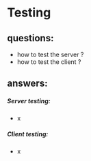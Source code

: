 Testing
====


questions:
----
- how to test the server ?
- how to test the client ?


answers:
---
#####  Server testing:
- x

##### Client testing:
- x

